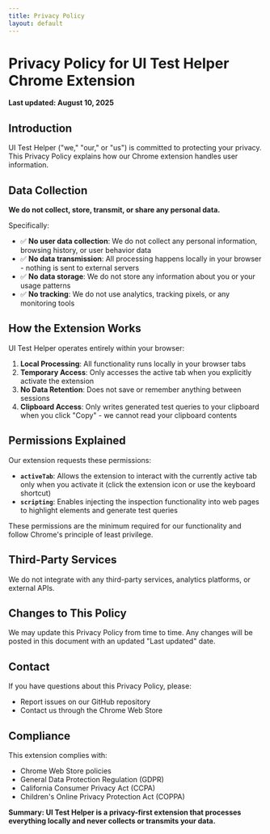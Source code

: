 ```yaml
---
title: Privacy Policy
layout: default
---
```


# Privacy Policy for UI Test Helper Chrome Extension

**Last updated: August 10, 2025**

## Introduction

UI Test Helper ("we," "our," or "us") is committed to protecting your privacy. This Privacy Policy explains how our Chrome extension handles user information.

## Data Collection

**We do not collect, store, transmit, or share any personal data.**

Specifically:
- ✅ **No user data collection**: We do not collect any personal information, browsing history, or user behavior data
- ✅ **No data transmission**: All processing happens locally in your browser - nothing is sent to external servers
- ✅ **No data storage**: We do not store any information about you or your usage patterns
- ✅ **No tracking**: We do not use analytics, tracking pixels, or any monitoring tools

## How the Extension Works

UI Test Helper operates entirely within your browser:

1. **Local Processing**: All functionality runs locally in your browser tabs
2. **Temporary Access**: Only accesses the active tab when you explicitly activate the extension
3. **No Data Retention**: Does not save or remember anything between sessions
4. **Clipboard Access**: Only writes generated test queries to your clipboard when you click "Copy" - we cannot read your clipboard contents

## Permissions Explained

Our extension requests these permissions:

- **`activeTab`**: Allows the extension to interact with the currently active tab only when you activate it (click the extension icon or use the keyboard shortcut)
- **`scripting`**: Enables injecting the inspection functionality into web pages to highlight elements and generate test queries

These permissions are the minimum required for our functionality and follow Chrome's principle of least privilege.

## Third-Party Services

We do not integrate with any third-party services, analytics platforms, or external APIs.

## Changes to This Policy

We may update this Privacy Policy from time to time. Any changes will be posted in this document with an updated "Last updated" date.

## Contact

If you have questions about this Privacy Policy, please:
- Report issues on our GitHub repository
- Contact us through the Chrome Web Store

## Compliance

This extension complies with:
- Chrome Web Store policies
- General Data Protection Regulation (GDPR)
- California Consumer Privacy Act (CCPA)
- Children's Online Privacy Protection Act (COPPA)

**Summary: UI Test Helper is a privacy-first extension that processes everything locally and never collects or transmits your data.**